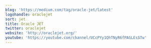 ```yaml
---
blog: 'https://medium.com/tag/oracle-jet/latest'
logohandle: oraclejet
sort: jet
title: Oracle JET
twitter: oraclejet
website: 'http://oraclejet.org/'
youtube: 'https://youtube.com/channel/UCcPYy1QhTNyR6fPAGLEsSTw'
---
```

